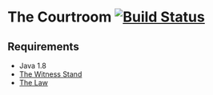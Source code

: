 # The Courtroom [![Build Status](https://travis-ci.org/mrrusof/the-courtroom.svg?branch=master)](https://travis-ci.org/mrrusof/the-courtroom)

## Requirements

- Java 1.8
- [The Witness Stand](https://github.com/mrrusof/the-witness-stand)
- [The Law](https://github.com/mrrusof/the-law)
